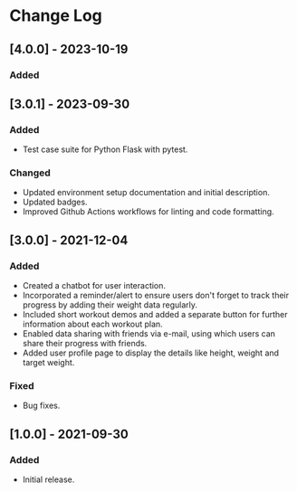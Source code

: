 # Change Log

## [4.0.0] - 2023-10-19
### Added


## [3.0.1] - 2023-09-30
### Added
- Test case suite for Python Flask with pytest.

### Changed
- Updated environment setup documentation and initial description.
- Updated badges.
- Improved Github Actions workflows for linting and code formatting.

## [3.0.0] - 2021-12-04
### Added
- Created a chatbot for user interaction.
- Incorporated a reminder/alert to ensure users don't forget to track their progress by adding their weight data regularly.
- Included short workout demos and added a separate button for further information about each workout plan.
- Enabled data sharing with friends via e-mail, using which users can share their progress with friends.
- Added user profile page to display the details like height, weight and target weight.

### Fixed
- Bug fixes.

## [1.0.0] - 2021-09-30
### Added
- Initial release.


